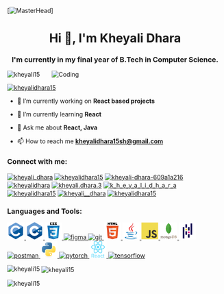 [![MasterHead](https://cdn.dribbble.com/users/1063314/screenshots/3020974/tdsocial_dribbble.gif)]

<h1 align="center">Hi 👋, I'm Kheyali Dhara</h1>
<h3 align="center">I'm currently in my final year of B.Tech in Computer Science.</h3>

<img align="right" alt="Coding" width="400" src="https://cdn.dribbble.com/users/17707/screenshots/2413754/rrr.gif"/>

<p align="left"> <img src="https://komarev.com/ghpvc/?username=kheyali15&label=Profile%20views&color=0e75b6&style=flat" alt="kheyali15" /> </p>

<p align="left"> <a href="https://twitter.com/kheyalidhara15" target="blank"><img src="https://img.shields.io/twitter/follow/kheyalidhara15?logo=twitter&style=for-the-badge" alt="kheyalidhara15" /></a> </p>

- 🔭 I’m currently working on **React based projects**

- 🌱 I’m currently learning **React**

- 💬 Ask me about **React, Java**

- 📫 How to reach me **kheyalidhara15sh@gmail.com**

<h3 align="left">Connect with me:</h3>
<p align="left">
<a href="https://codepen.io/kheyali_dhara" target="blank"><img align="center" src="https://raw.githubusercontent.com/rahuldkjain/github-profile-readme-generator/master/src/images/icons/Social/codepen.svg" alt="kheyali_dhara" height="30" width="40" /></a>
<a href="https://twitter.com/kheyalidhara15" target="blank"><img align="center" src="https://raw.githubusercontent.com/rahuldkjain/github-profile-readme-generator/master/src/images/icons/Social/twitter.svg" alt="kheyalidhara15" height="30" width="40" /></a>
<a href="https://linkedin.com/in/kheyali-dhara-609a1a216" target="blank"><img align="center" src="https://raw.githubusercontent.com/rahuldkjain/github-profile-readme-generator/master/src/images/icons/Social/linked-in-alt.svg" alt="kheyali-dhara-609a1a216" height="30" width="40" /></a>
<a href="https://kaggle.com/kheyalidhara" target="blank"><img align="center" src="https://raw.githubusercontent.com/rahuldkjain/github-profile-readme-generator/master/src/images/icons/Social/kaggle.svg" alt="kheyalidhara" height="30" width="40" /></a>
<a href="https://fb.com/kheyali.dhara.3" target="blank"><img align="center" src="https://raw.githubusercontent.com/rahuldkjain/github-profile-readme-generator/master/src/images/icons/Social/facebook.svg" alt="kheyali.dhara.3" height="30" width="40" /></a>
<a href="https://instagram.com/k_h_e_y_a_l_i_d_h_a_r_a" target="blank"><img align="center" src="https://raw.githubusercontent.com/rahuldkjain/github-profile-readme-generator/master/src/images/icons/Social/instagram.svg" alt="k_h_e_y_a_l_i_d_h_a_r_a" height="30" width="40" /></a>
<a href="https://www.hackerrank.com/kheyalidhara15" target="blank"><img align="center" src="https://raw.githubusercontent.com/rahuldkjain/github-profile-readme-generator/master/src/images/icons/Social/hackerrank.svg" alt="kheyalidhara15" height="30" width="40" /></a>
<a href="https://www.leetcode.com/kheyali__dhara" target="blank"><img align="center" src="https://raw.githubusercontent.com/rahuldkjain/github-profile-readme-generator/master/src/images/icons/Social/leet-code.svg" alt="kheyali__dhara" height="30" width="40" /></a>
<a href="https://auth.geeksforgeeks.org/user/kheyalidhara15" target="blank"><img align="center" src="https://raw.githubusercontent.com/rahuldkjain/github-profile-readme-generator/master/src/images/icons/Social/geeks-for-geeks.svg" alt="kheyalidhara15" height="30" width="40" /></a>
</p>

<h3 align="left">Languages and Tools:</h3>
<p align="left"> <a href="https://www.cprogramming.com/" target="_blank" rel="noreferrer"> <img src="https://raw.githubusercontent.com/devicons/devicon/master/icons/c/c-original.svg" alt="c" width="40" height="40"/> </a> <a href="https://www.w3schools.com/cpp/" target="_blank" rel="noreferrer"> <img src="https://raw.githubusercontent.com/devicons/devicon/master/icons/cplusplus/cplusplus-original.svg" alt="cplusplus" width="40" height="40"/> </a> <a href="https://www.w3schools.com/css/" target="_blank" rel="noreferrer"> <img src="https://raw.githubusercontent.com/devicons/devicon/master/icons/css3/css3-original-wordmark.svg" alt="css3" width="40" height="40"/> </a> <a href="https://www.figma.com/" target="_blank" rel="noreferrer"> <img src="https://www.vectorlogo.zone/logos/figma/figma-icon.svg" alt="figma" width="40" height="40"/> </a> <a href="https://git-scm.com/" target="_blank" rel="noreferrer"> <img src="https://www.vectorlogo.zone/logos/git-scm/git-scm-icon.svg" alt="git" width="40" height="40"/> </a> <a href="https://www.w3.org/html/" target="_blank" rel="noreferrer"> <img src="https://raw.githubusercontent.com/devicons/devicon/master/icons/html5/html5-original-wordmark.svg" alt="html5" width="40" height="40"/> </a> <a href="https://www.java.com" target="_blank" rel="noreferrer"> <img src="https://raw.githubusercontent.com/devicons/devicon/master/icons/java/java-original.svg" alt="java" width="40" height="40"/> </a> <a href="https://developer.mozilla.org/en-US/docs/Web/JavaScript" target="_blank" rel="noreferrer"> <img src="https://raw.githubusercontent.com/devicons/devicon/master/icons/javascript/javascript-original.svg" alt="javascript" width="40" height="40"/> </a> <a href="https://www.mongodb.com/" target="_blank" rel="noreferrer"> <img src="https://raw.githubusercontent.com/devicons/devicon/master/icons/mongodb/mongodb-original-wordmark.svg" alt="mongodb" width="40" height="40"/> </a> <a href="https://pandas.pydata.org/" target="_blank" rel="noreferrer"> <img src="https://raw.githubusercontent.com/devicons/devicon/2ae2a900d2f041da66e950e4d48052658d850630/icons/pandas/pandas-original.svg" alt="pandas" width="40" height="40"/> </a> <a href="https://postman.com" target="_blank" rel="noreferrer"> <img src="https://www.vectorlogo.zone/logos/getpostman/getpostman-icon.svg" alt="postman" width="40" height="40"/> </a> <a href="https://www.python.org" target="_blank" rel="noreferrer"> <img src="https://raw.githubusercontent.com/devicons/devicon/master/icons/python/python-original.svg" alt="python" width="40" height="40"/> </a> <a href="https://pytorch.org/" target="_blank" rel="noreferrer"> <img src="https://www.vectorlogo.zone/logos/pytorch/pytorch-icon.svg" alt="pytorch" width="40" height="40"/> </a> <a href="https://reactjs.org/" target="_blank" rel="noreferrer"> <img src="https://raw.githubusercontent.com/devicons/devicon/master/icons/react/react-original-wordmark.svg" alt="react" width="40" height="40"/> </a> <a href="https://www.tensorflow.org" target="_blank" rel="noreferrer"> <img src="https://www.vectorlogo.zone/logos/tensorflow/tensorflow-icon.svg" alt="tensorflow" width="40" height="40"/> </a> </p>

<p><img align="left" src="https://github-readme-stats.vercel.app/api/top-langs?username=kheyali15&show_icons=true&locale=en&layout=compact" alt="kheyali15" /></p>

<p>&nbsp;<img align="center" src="https://github-readme-stats.vercel.app/api?username=kheyali15&show_icons=true&locale=en" alt="kheyali15" /></p>

<p><img align="center" src="https://github-readme-streak-stats.herokuapp.com/?user=kheyali15&" alt="kheyali15" /></p>

